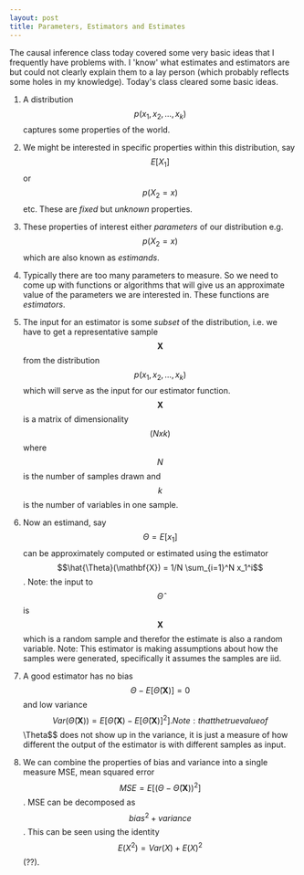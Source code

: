 ```yaml
---
layout: post
title: Parameters, Estimators and Estimates
---
```


The causal inference class today covered some very basic ideas that I frequently have problems with. I 'know' what estimates and estimators are but could not clearly explain them to a lay person (which probably reflects some holes in my knowledge). Today's class cleared some basic ideas.

1. A distribution $$p(x_1, x_2, \ldots, x_k)$$ captures some properties of the world.

2. We might be interested in specific properties within this distribution, say $$E[X_1]$$ or $$p(X_2 = x)$$ etc. These are _fixed_ but _unknown_ properties.

3. These properties of interest either _parameters_ of our distribution e.g. $$p(X_2 = x)$$ which are also known as _estimands_.

4. Typically there are too many parameters to measure. So we need to come up with functions or algorithms that will give us an approximate value of the parameters we are interested in. These functions are _estimators_.

5. The input for an estimator is some _subset_ of the distribution, i.e. we have to  get a representative sample $$\mathbf{X}$$ from  the distribution $$p(x_1, x_2, \ldots, x_k)$$ which will serve as the input for our estimator function. $$\mathbf{X}$$ is a matrix of dimensionality $$(N x k)$$ where $$N$$ is the number of samples drawn and $$k$$ is the number of variables in one sample.

6. Now an estimand, say $$\Theta = E[x_1]$$ can be approximately computed or estimated  using the estimator $$\hat{\Theta}(\mathbf{X}) = 1/N \sum_{i=1}^N x_1^i$$. Note: the input to $$\hat{\Theta}$$ is $$\mathbf{X}$$ which is a random sample and therefor the estimate is also a random variable. Note: This estimator is making assumptions about how the samples were generated, specifically it assumes the samples are iid.

7. A good estimator has no bias $$\Theta - E[\hat{\Theta}(\mathbf{X})] = 0$$ and low variance $$Var(\hat{\Theta}(\mathbf{X})) = E[\hat{\Theta}(\mathbf{X}) - E[\hat{\Theta}(\mathbf{X})]^2].  Note: that the true value of $$\Theta$$ does not show up in the variance, it is just a measure of how different the output of the estimator is with different samples as input.

8. We can combine the properties of bias and variance into a single measure MSE, mean squared error $$MSE = E[(\Theta - \hat{\Theta}(\mathbf{X}))^2]$$. MSE can be decomposed as $$ bias^2 + variance$$. This can be seen using the identity $$E(X^2) = Var(X) + E(X)^2$$(??).

